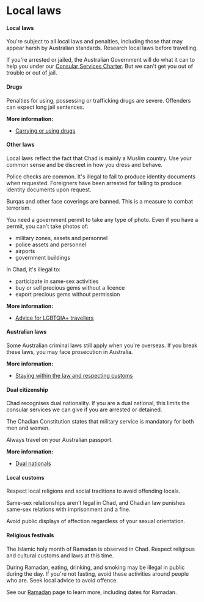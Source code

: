 # Local laws

#### Local laws

You're subject to all local laws and penalties, including those that may appear harsh by Australian standards. Research local laws before travelling.

If you're arrested or jailed, the Australian Government will do what it can to help you under our [Consular Services Charter](/consular-services/consular-services-charter "Consular Services Charter"). But we can't get you out of trouble or out of jail.

#### Drugs

Penalties for using, possessing or trafficking drugs are severe. Offenders can expect long jail sentences.

**More information:**

* [Carrying or using drugs](/before-you-go/laws/drugs "Carrying or using drugs")

#### Other laws

Local laws reflect the fact that Chad is mainly a Muslim country. Use your common sense and be discreet in how you dress and behave.

Police checks are common. It's illegal to fail to produce identity documents when requested. Foreigners have been arrested for failing to produce identity documents upon request.

Burqas and other face coverings are banned. This is a measure to combat terrorism.

You need a government permit to take any type of photo. Even if you have a permit, you can't take photos of:

* military zones, assets and personnel
* police assets and personnel
* airports
* government buildings

In Chad, it's illegal to:

* participate in same-sex activities
* buy or sell precious gems without a licence
* export precious gems without permission

**More information:**

* [Advice for LGBTQIA+ travellers](/before-you-go/who-you-are/LGBTQIA "Advice for LGBTQIA+ travellers")

#### Australian laws

Some Australian criminal laws still apply when you're overseas. If you break these laws, you may face prosecution in Australia.

**More information:**

* [Staying within the law and respecting customs](/before-you-go/laws "Staying within the law")

#### Dual citizenship

Chad recognises dual nationality. If you are a dual national, this limits the consular services we can give if you are arrested or detained.

The Chadian Constitution states that military service is mandatory for both men and women.

Always travel on your Australian passport.

**More information:**

* [Dual nationals](/before-you-go/who-you-are/dual-nationals "Advice for dual nationals")

#### Local customs

Respect local religions and social traditions to avoid offending locals.

Same-sex relationships aren't legal in Chad, and Chadian law punishes same-sex relations with imprisonment and a fine.

Avoid public displays of affection regardless of your sexual orientation.

#### Religious festivals

The Islamic holy month of Ramadan is observed in Chad. Respect religious and cultural customs and laws at this time.

During Ramadan, eating, drinking, and smoking may be illegal in public during the day. If you're not fasting, avoid these activities around people who are. Seek local advice to avoid offence.

See our [Ramadan](/before-you-go/major-events/ramadan "Ramadan") page to learn more, including dates for Ramadan.